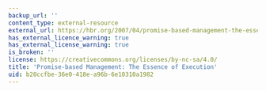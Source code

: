 ```yaml
---
backup_url: ''
content_type: external-resource
external_url: https://hbr.org/2007/04/promise-based-management-the-essence-of-execution
has_external_licence_warning: true
has_external_license_warning: true
is_broken: ''
license: https://creativecommons.org/licenses/by-nc-sa/4.0/
title: 'Promise-based Management: The Essence of Execution'
uid: b20ccfbe-36e0-418e-a96b-6e10310a1982
---
```

